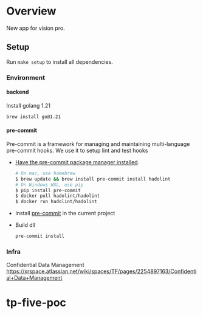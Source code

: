 # Overview

New app for vision pro.

## Setup

Run `make setup` to install all dependencies.

### Environment

#### backend

Install golang 1.21

```bash
brew install go@1.21
```

#### pre-commit

Pre-commit is a framework for managing and maintaining multi-language pre-commit hooks. We use it to setup lint and test hooks

- [Have the pre-commit package manager installed](https://pre-commit.com/#installation).

  ```bash
  # On mac, use homebrew
  $ brew update && brew install pre-commit install hadolint
  # On Windows WSL, use pip
  $ pip install pre-commit
  $ docker pull hadolint/hadolint
  $ docker run hadolint/hadolint
  ```

- Install [pre-commit](https://pre-commit.com/#quick-start) in the current project
- Build dll

  ```bash
  pre-commit install
  ```

### Infra

Confidential Data Management
<https://xrspace.atlassian.net/wiki/spaces/TF/pages/2254897163/Confidential+Data+Management>
# tp-five-poc
